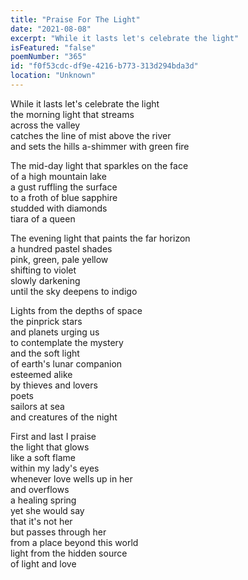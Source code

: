 ```yaml
---
title: "Praise For The Light"
date: "2021-08-08"
excerpt: "While it lasts let's celebrate the light"
isFeatured: "false"
poemNumber: "365"
id: "f0f53cdc-df9e-4216-b773-313d294bda3d"
location: "Unknown"
---
```


While it lasts let's celebrate the light  
the morning light that streams  
across the valley  
catches the line of mist above the river  
and sets the hills a-shimmer with green fire

The mid-day light that sparkles on the face  
of a high mountain lake  
a gust ruffling the surface  
to a froth of blue sapphire  
studded with diamonds  
tiara of a queen

The evening light that paints the far horizon  
a hundred pastel shades  
pink, green, pale yellow  
shifting to violet  
slowly darkening  
until the sky deepens to indigo

Lights from the depths of space  
the pinprick stars  
and planets urging us  
to contemplate the mystery  
and the soft light  
of earth's lunar companion  
esteemed alike  
by thieves and lovers  
poets  
sailors at sea  
and creatures of the night

First and last I praise  
the light that glows  
like a soft flame  
within my lady's eyes  
whenever love wells up in her  
and overflows  
a healing spring  
yet she would say  
that it's not her  
but passes through her  
from a place beyond this world  
light from the hidden source  
of light and love
